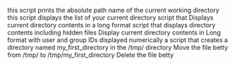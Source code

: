 this script prints the absolute path name of the current working directory
this script displays the list of your current directory
script that Displays current directory contents in a long format
script that displays directory contents including hidden files
Display current directory contents in Long format with user and group IDs displayed numerically
a script that creates a directory named my_first_directory in the /tmp/ directory
Move the file betty from /tmp/ to /tmp/my_first_directory
Delete the file betty

